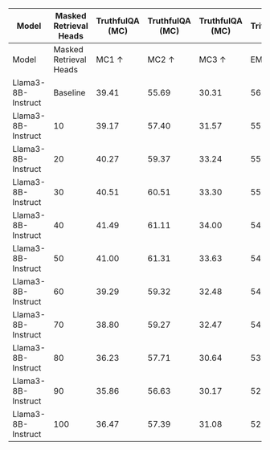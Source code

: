 | Model | Masked Retrieval Heads | TruthfulQA (MC) | TruthfulQA (MC) | TruthfulQA (MC) | TriviaQA | PopQA | NQ-Open |
| --- | --- | --- | --- | --- | --- | --- | --- |
| Model | Masked Retrieval Heads | MC1 ↑ | MC2 ↑ | MC3 ↑ | EM ↑ | EM ↑ | EM ↑ |
| Llama3-8B-Instruct | Baseline | 39.41 | 55.69 | 30.31 | 56.58 | 26.64 | 29.04 |
| Llama3-8B-Instruct | 10 | 39.17 | 57.40 | 31.57 | 55.77 | 25.84 | 28.81 |
| Llama3-8B-Instruct | 20 | 40.27 | 59.37 | 33.24 | 55.26 | 25.39 | 28.93 |
| Llama3-8B-Instruct | 30 | 40.51 | 60.51 | 33.30 | 55.39 | 25.32 | 29.42 |
| Llama3-8B-Instruct | 40 | 41.49 | 61.11 | 34.00 | 54.99 | 25.35 | 28.51 |
| Llama3-8B-Instruct | 50 | 41.00 | 61.31 | 33.63 | 54.32 | 25.04 | 27.91 |
| Llama3-8B-Instruct | 60 | 39.29 | 59.32 | 32.48 | 54.05 | 24.47 | 27.50 |
| Llama3-8B-Instruct | 70 | 38.80 | 59.27 | 32.47 | 54.01 | 24.52 | 27.76 |
| Llama3-8B-Instruct | 80 | 36.23 | 57.71 | 30.64 | 53.92 | 24.19 | 27.31 |
| Llama3-8B-Instruct | 90 | 35.86 | 56.63 | 30.17 | 52.89 | 23.51 | 26.18 |
| Llama3-8B-Instruct | 100 | 36.47 | 57.39 | 31.08 | 52.56 | 23.30 | 26.25 |
